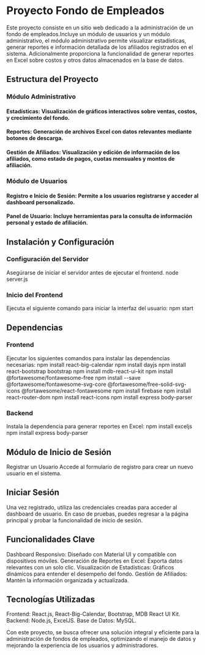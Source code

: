 
# Proyecto Fondo de Empleados

Este proyecto consiste en un sitio web dedicado a la administración de un fondo de empleados.Incluye un módulo de usuarios y un módulo administrativo, el módulo administrativo permite visualizar estadísticas, generar reportes e información detallada de los afiliados registrados en el sistema. Adicionalmente proporciona la funcionalidad de generar reportes en Excel sobre costos y otros datos almacenados en la base de datos.

## Estructura del Proyecto

### Módulo Administrativo

#### Estadísticas: Visualización de gráficos interactivos sobre ventas, costos, y crecimiento del fondo.
#### Reportes: Generación de archivos Excel con datos relevantes mediante botones de descarga.
#### Gestión de Afiliados: Visualización y edición de información de los afiliados, como estado de pagos, cuotas mensuales y montos de afiliación.

### Módulo de Usuarios

#### Registro e Inicio de Sesión: Permite a los usuarios registrarse y acceder al dashboard personalizado.
#### Panel de Usuario: Incluye herramientas para la consulta de información personal y estado de afiliación.

## Instalación y Configuración

### Configuración del Servidor
Asegúrarse de iniciar el servidor antes de ejecutar el frontend.
node server.js

### Inicio del Frontend
Ejecuta el siguiente comando para iniciar la interfaz del usuario:
npm start

## Dependencias

### Frontend
Ejecutar los siguientes comandos para instalar las dependencias necesarias:
npm install react-big-calendar
npm install dayjs
npm install react-bootstrap bootstrap
npm install mdb-react-ui-kit
npm install @fortawesome/fontawesome-free
npm install --save @fortawesome/fontawesome-svg-core @fortawesome/free-solid-svg-icons @fortawesome/react-fontawesome
npm install firebase
npm install react-router-dom
npm install react-icons
npm install express body-parser


### Backend

Instala la dependencia para generar reportes en Excel:
npm install exceljs
npm install express body-parser


## Módulo de Inicio de Sesión
Registrar un Usuario
Accede al formulario de registro para crear un nuevo usuario en el sistema.

## Iniciar Sesión
Una vez registrado, utiliza las credenciales creadas para acceder al dashboard de usuario.
En caso de pruebas, puedes regresar a la página principal y probar la funcionalidad de inicio de sesión.

## Funcionalidades Clave

Dashboard Responsivo: Diseñado con Material UI y compatible con dispositivos móviles.
Generación de Reportes en Excel: Exporta datos relevantes con un solo clic.
Visualización de Estadísticas: Gráficos dinámicos para entender el desempeño del fondo.
Gestión de Afiliados: Mantén la información organizada y actualizada.

## Tecnologías Utilizadas
Frontend: React.js, React-Big-Calendar, Bootstrap, MDB React UI Kit.
Backend: Node.js, ExcelJS.
Base de Datos: MySQL.


Con este proyecto, se busca ofrecer una solución integral y eficiente para la administración de fondos de empleados, optimizando el manejo de datos y mejorando la experiencia de los usuarios y administradores.
